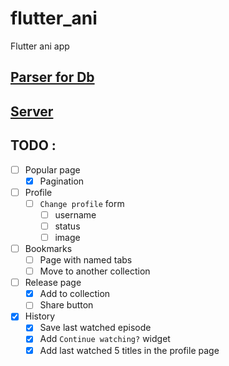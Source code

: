 # flutter_ani

Flutter ani app

## [Parser for Db](https://github.com/Chu-4hun/rust_ani_parser)
## [Server](https://github.com/Chu-4hun/ani)

## TODO :

- [ ] Popular page
  - [x] Pagination
- [ ] Profile
  - [ ] `Change profile` form
    - [ ] username
    - [ ] status
    - [ ] image
- [ ] Bookmarks
  - [ ]  Page with named tabs
  - [ ]  Move to another collection
- [ ] Release page  
  - [x]  Add to collection
  - [ ]  Share button
- [x] History
  - [x] Save last watched episode
  - [x] Add `Continue watching?` widget
  - [x] Add last watched 5 titles in the profile page